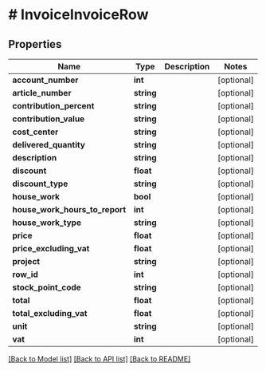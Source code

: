 # # InvoiceInvoiceRow

## Properties

Name | Type | Description | Notes
------------ | ------------- | ------------- | -------------
**account_number** | **int** |  | [optional]
**article_number** | **string** |  | [optional]
**contribution_percent** | **string** |  | [optional]
**contribution_value** | **string** |  | [optional]
**cost_center** | **string** |  | [optional]
**delivered_quantity** | **string** |  | [optional]
**description** | **string** |  | [optional]
**discount** | **float** |  | [optional]
**discount_type** | **string** |  | [optional]
**house_work** | **bool** |  | [optional]
**house_work_hours_to_report** | **int** |  | [optional]
**house_work_type** | **string** |  | [optional]
**price** | **float** |  | [optional]
**price_excluding_vat** | **float** |  | [optional]
**project** | **string** |  | [optional]
**row_id** | **int** |  | [optional]
**stock_point_code** | **string** |  | [optional]
**total** | **float** |  | [optional]
**total_excluding_vat** | **float** |  | [optional]
**unit** | **string** |  | [optional]
**vat** | **int** |  | [optional]

[[Back to Model list]](../../README.md#models) [[Back to API list]](../../README.md#endpoints) [[Back to README]](../../README.md)
